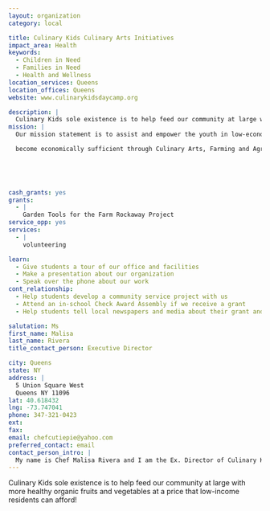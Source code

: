 ```yaml
---
layout: organization
category: local

title: Culinary Kids Culinary Arts Initiatives
impact_area: Health
keywords: 
  - Children in Need
  - Families in Need
  - Health and Wellness
location_services: Queens
location_offices: Queens
website: www.culinarykidsdaycamp.org

description: |
  Culinary Kids sole existence is to help feed our community at large with more healthy organic fruits and vegetables at a price that low-income residents can afford!
mission: |
  Our mission statement is to assist and empower the youth in low-economic areas in healthier, more nutritious eating habits which will produce more self sufficient adults economically. Through our programs, the youth will be able to not only learn about healthier eating but to also learn about how to

  become economically sufficient through Culinary Arts, Farming and Agriculture.

  

  	

cash_grants: yes
grants: 
  - |
    Garden Tools for the Farm Rockaway Project
service_opp: yes
services: 
  - |
    volunteering

learn: 
  - Give students a tour of our office and facilities
  - Make a presentation about our organization
  - Speak over the phone about our work
cont_relationship: 
  - Help students develop a community service project with us
  - Attend an in-school Check Award Assembly if we receive a grant
  - Help students tell local newspapers and media about their grant and/or project with us

salutation: Ms
first_name: Malisa
last_name: Rivera
title_contact_person: Executive Director

city: Queens
state: NY
address: |
  5 Union Square West  
  Queens NY 11096
lat: 40.618432
lng: -73.747041
phone: 347-321-0423
ext: 
fax: 
email: chefcutiepie@yahoo.com
preferred_contact: email
contact_person_intro: |
  My name is Chef Malisa Rivera and I am the Ex. Director of Culinary Kids!! Chef Moses and myself founded the organization in 2007.  This is our first year with penny harvest.  We teach students Culinary Arts, Farming Agriculture and Aquaculture.
---
```

Culinary Kids sole existence is to help feed our community at large with more healthy organic fruits and vegetables at a price that low-income residents can afford!